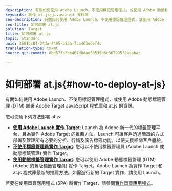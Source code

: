 ```yaml
---
description: 有關如何使用 Adobe Launch、不使用標記管理程式，或使用 Adobe 動態標籤管理 (DTM) 部署 Adobe Target JavaScript 程式庫和 at.js 的資訊。
keywords: 實作;at.js;javascript 資料庫
seo-description: 有關如何使用 Adobe Launch、不使用標記管理程式，或使用 Adobe 動態標籤管理 (DTM) 部署 Adobe Target JavaScript 程式庫和 at.js 的資訊。
seo-title: 如何部署 at.js
solution: Target
title: 如何部署 at.js
topic: Standard
uuid: 3601bc84-24da-4495-b1aa-7ca463edef4c
translation-type: tm+mt
source-git-commit: 8bd57fb3bb467d8dae50535b6c367995f2acabac

---
```



# 如何部署 at.js{#how-to-deploy-at-js}

有關如何使用 Adobe Launch、不使用標記管理程式，或使用 Adobe 動態標籤管理 (DTM) 部署 Adobe Target JavaScript 程式庫和 at.js 的資訊。

您可使用下列方法部署 at.js:

* **[使用 Adobe Launch 實作 Target](/help/c-implementing-target/c-implementing-target-for-client-side-web/how-to-deployatjs/cmp-implementing-target-using-adobe-launch.md)**: Launch 為 Adobe 新一代的標籤管理平台，且為實作 Adobe Target 的推薦方法。Launch 可讓客戶透過簡單的方式部署及管理所有必要的分析、行銷及廣告標籤功能，以便支援相關客戶體驗。
* **[不使用標籤管理員實作 Target](/help/c-implementing-target/c-implementing-target-for-client-side-web/how-to-deployatjs/implementing-target-without-a-tag-manager.md)**: 您可以不使用標籤管理員 (Adobe Launch 或動態標籤管理) 實作 Target。
* **[使用動態標籤管理實作 Target](/help/c-implementing-target/c-implementing-target-for-client-side-web/how-to-deployatjs/implementing-target-using-dynamic-tag-management.md)**: 您可以使用 Adobe 動態標籤管理 (DTM) (Adobe 的舊版標籤管理員) 實作 Target。Adobe Launch 為實作 Target 和 at.js 程式庫最新的推薦方法。如需進行新的 Target 實作，請使用 Launch。

若要在使用單頁應用程式 (SPA) 時實作 Target，請參閱[實作單頁應用程式](/help/c-implementing-target/c-implementing-target-for-client-side-web/how-to-deployatjs/target-atjs-single-page-application.md)。